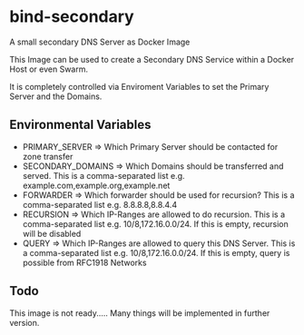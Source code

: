 # bind-secondary
A small secondary DNS Server as Docker Image

This Image can be used to create a Secondary DNS Service within a Docker
Host or even Swarm.

It is completely controlled via Enviroment Variables to set the Primary
Server and the Domains.

## Environmental Variables

- PRIMARY_SERVER => Which Primary Server should be contacted for zone
  transfer
- SECONDARY_DOMAINS => Which Domains should be transferred and served. This
is a comma-separated list e.g. example.com,example.org,example.net
- FORWARDER => Which forwarder should be used for recursion? This is a
comma-separated list e.g. 8.8.8.8,8.8.4.4
- RECURSION => Which IP-Ranges are allowed to do recursion. This is a
comma-separated list e.g. 10/8,172.16.0.0/24. If this is empty, recursion
will be disabled 
- QUERY => Which IP-Ranges are allowed to query this DNS Server. This is a
comma-separated list e.g. 10/8,172.16.0.0/24. If this is empty, query is
possible from RFC1918 Networks

## Todo
This image is not ready.....
Many things will be implemented in further version.

